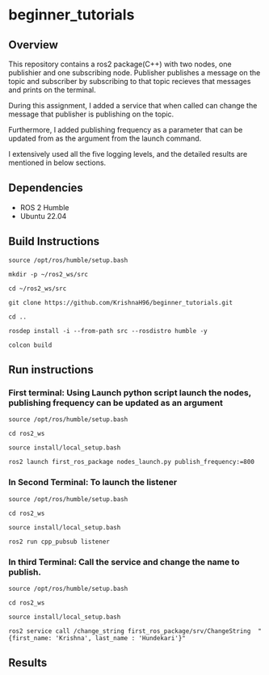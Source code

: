 # beginner_tutorials

## Overview
This repository contains a ros2 package(C++) with two nodes, one publishier and one subscribing node.
Publisher publishes a message on the topic and subscriber by subscribing to that topic recieves that messages and prints on the terminal.

During this assignment, I added a service that when called can change the message that publisher is publishing on the topic.

Furthermore, I added publishing frequency as a parameter that can be updated from as the argument from the launch command.

I extensively used all the five logging levels, and the detailed results are mentioned in below sections.

## Dependencies
* ROS 2 Humble
* Ubuntu 22.04

## Build Instructions
```
source /opt/ros/humble/setup.bash

mkdir -p ~/ros2_ws/src

cd ~/ros2_ws/src

git clone https://github.com/KrishnaH96/beginner_tutorials.git

cd ..

rosdep install -i --from-path src --rosdistro humble -y

colcon build 

```

## Run instructions

### First terminal: Using Launch python script launch the nodes, publishing frequency can be updated as an argument

```
source /opt/ros/humble/setup.bash

cd ros2_ws

source install/local_setup.bash

ros2 launch first_ros_package nodes_launch.py publish_frequency:=800

```

### In Second Terminal: To launch the listener

```
source /opt/ros/humble/setup.bash

cd ros2_ws

source install/local_setup.bash

ros2 run cpp_pubsub listener

```

### In third Terminal: Call the service and change the name to publish.

```
source /opt/ros/humble/setup.bash

cd ros2_ws

source install/local_setup.bash

ros2 service call /change_string first_ros_package/srv/ChangeString  "{first_name: 'Krishna', last_name : 'Hundekari'}"

```


## Results





